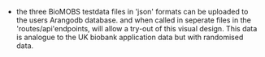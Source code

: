 
- ​the three BioMOBS testdata files in 'json' formats can be uploaded to the users Arangodb database. and when called in seperate files in the 'routes/api'endpoints, will allow a try-out of this visual design. This data is analogue to the UK biobank application data but with randomised data.
